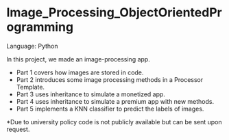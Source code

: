 # Image_Processing_ObjectOrientedProgramming
Language: Python

In this project, we made an image-processing app.

- Part 1 covers how images are stored in code.
- Part 2 introduces some image processing methods in a Processor Template.
- Part 3 uses inheritance to simulate a monetized app.
- Part 4 uses inheritance to simulate a premium app with new methods.
- Part 5 implements a KNN classifier to predict the labels of images.

*Due to university policy code is not publicly available but can be sent upon request.
